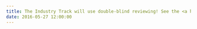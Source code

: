 ```yaml
---
title: The Industry Track will use double-blind reviewing! See the <a href="/cfp/industry-track.html">CFP</a> and <a href="/cfp/dbr-faq.html">FAQ</a> for more details.
date: 2016-05-27 12:00:00
---
```


